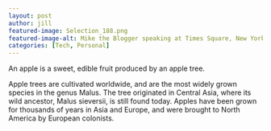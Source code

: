```yaml
---
layout: post
author: jill
featured-image: Selection_188.png
featured-image-alt: Mike the Blogger speaking at Times Square, New York City, New York
categories: [Tech, Personal]
---
```

An apple is a sweet, edible fruit produced by an apple tree.

Apple trees are cultivated worldwide, and are the most widely grown species in
the genus Malus. The tree originated in Central Asia, where its wild ancestor,
Malus sieversii, is still found today. Apples have been grown for thousands of
years in Asia and Europe, and were brought to North America by European
colonists.
